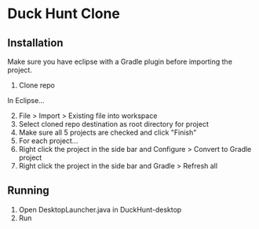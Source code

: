 # Duck Hunt Clone

## Installation

Make sure you have eclipse with a Gradle plugin before importing the project.

1. Clone repo

In Eclipse...

2. File > Import > Existing file into workspace
3. Select cloned repo destination as root directory for project
4. Make sure all 5 projects are checked and click "Finish"
5. For each project...
  1. Right click the project in the side bar and Configure > Convert to Gradle project
  2. Right click the project in the side bar and Gradle > Refresh all

## Running

1. Open DesktopLauncher.java in DuckHunt-desktop
2. Run
